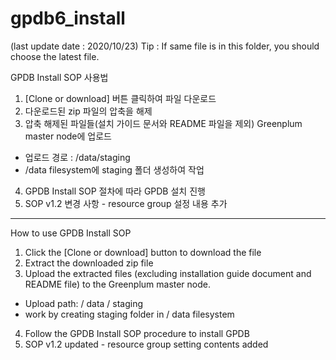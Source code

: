 # gpdb6_install
(last update date : 2020/10/23)
Tip : If same file is in this folder, you should choose the latest file.

GPDB Install SOP 사용법

1.	[Clone or download] 버튼 클릭하여 파일 다운로드
2.	다운로드된 zip 파일의 압축을 해제
3.	압축 해제된 파일들(설치 가이드 문서와 README 파일을 제외) Greenplum master node에 업로드
-	업로드 경로 : /data/staging
-	/data filesystem에 staging 폴더 생성하여 작업
4.	GPDB Install SOP 절차에 따라 GPDB 설치 진행
5.  SOP v1.2 변경 사항 - resource group 설정 내용 추가

------------------------------------------------------------------------------------------
How to use GPDB Install SOP

1.	Click the [Clone or download] button to download the file
2.	Extract the downloaded zip file
3.	Upload the extracted files (excluding installation guide document and README file) to the Greenplum master node.
-	Upload path: / data / staging
-	work by creating staging folder in / data filesystem
4.	Follow the GPDB Install SOP procedure to install GPDB
5.  SOP v1.2 updated - resource group setting contents added
